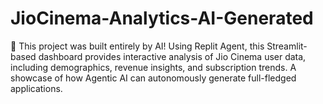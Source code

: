 # JioCinema-Analytics-AI-Generated
🚀 This project was built entirely by AI! Using Replit Agent, this Streamlit-based dashboard provides interactive analysis of Jio Cinema user data, including demographics, revenue insights, and subscription trends. A showcase of how Agentic AI can autonomously generate full-fledged applications.
